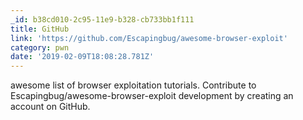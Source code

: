 ```yaml
---
_id: b38cd010-2c95-11e9-b328-cb733bb1f111
title: GitHub
link: 'https://github.com/Escapingbug/awesome-browser-exploit'
category: pwn
date: '2019-02-09T18:08:28.781Z'
---
```

awesome list of browser exploitation tutorials. Contribute to Escapingbug/awesome-browser-exploit development by creating an account on GitHub.
